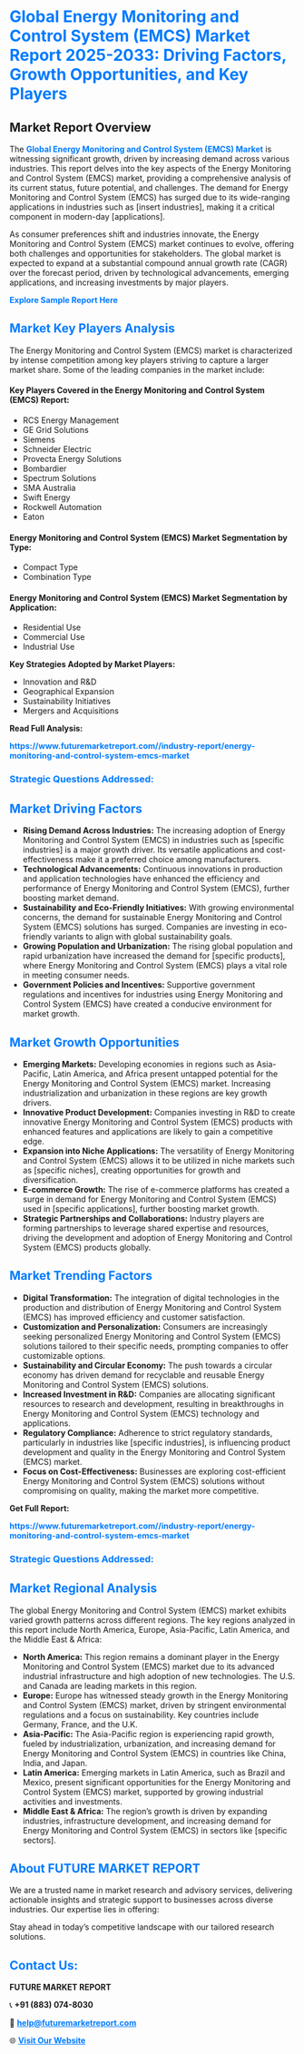 <h1 style="color: #007BFF;">Global Energy Monitoring and Control System (EMCS) Market Report 2025-2033: Driving Factors, Growth Opportunities, and Key Players</h1>

<section id="overview">
<h2>Market Report Overview</h2>
<p>The <a href="https://www.futuremarketreport.com//industry-report/energy-monitoring-and-control-system-emcs-market" style="color: #007BFF; text-decoration: none;"><strong>Global Energy Monitoring and Control System (EMCS) Market</strong></a> is witnessing significant growth, driven by increasing demand across various industries. This report delves into the key aspects of the Energy Monitoring and Control System (EMCS) market, providing a comprehensive analysis of its current status, future potential, and challenges. The demand for Energy Monitoring and Control System (EMCS) has surged due to its wide-ranging applications in industries such as [insert industries], making it a critical component in modern-day [applications].</p>
<p>As consumer preferences shift and industries innovate, the Energy Monitoring and Control System (EMCS) market continues to evolve, offering both challenges and opportunities for stakeholders. The global market is expected to expand at a substantial compound annual growth rate (CAGR) over the forecast period, driven by technological advancements, emerging applications, and increasing investments by major players.</p>
</section>

<section id="overview">
<p><a href="https://www.futuremarketreport.com//request-sample/reportId=52276" style="color: #007BFF; text-decoration: none;"><strong>Explore Sample Report Here</strong></a></p>
</section>

<section id="key-players">
<h2 style="color: #007BFF;">Market Key Players Analysis</h2>
<p>The Energy Monitoring and Control System (EMCS) market is characterized by intense competition among key players striving to capture a larger market share. Some of the leading companies in the market include:</p>
<h4>Key Players Covered in the Energy Monitoring and Control System (EMCS) Report:</h4>
<ul><li>RCS Energy Management</li><li>GE Grid Solutions</li><li>Siemens</li><li>Schneider Electric</li><li>Provecta Energy Solutions</li><li>Bombardier</li><li>Spectrum Solutions</li><li>SMA Australia</li><li>Swift Energy</li><li>Rockwell Automation</li><li>Eaton</li></ul>
<h4>Energy Monitoring and Control System (EMCS) Market Segmentation by Type:</h4>
<ul><li>Compact Type</li><li>Combination Type</li></ul>

<h4>Energy Monitoring and Control System (EMCS) Market Segmentation by Application:</h4>
<ul><li>Residential Use</li><li>Commercial Use</li><li>Industrial Use</li></ul>
<p><strong>Key Strategies Adopted by Market Players:</strong></p>
<ul>
<li>Innovation and R&D</li>
<li>Geographical Expansion</li>
<li>Sustainability Initiatives</li>
<li>Mergers and Acquisitions</li>
</ul>
</section>

<section>
<p><strong>Read Full Analysis: </strong></p><a href="https://www.futuremarketreport.com//industry-report/energy-monitoring-and-control-system-emcs-market" style="color: #007BFF; text-decoration: none;"><strong>https://www.futuremarketreport.com//industry-report/energy-monitoring-and-control-system-emcs-market</strong></a>
<h3 style="color: #007BFF;">Strategic Questions Addressed:</h3>
</section>

<section id="driving-factors">
<h2 style="color: #007BFF;">Market Driving Factors</h2>
<ul>
<li><strong>Rising Demand Across Industries:</strong> The increasing adoption of Energy Monitoring and Control System (EMCS) in industries such as [specific industries] is a major growth driver. Its versatile applications and cost-effectiveness make it a preferred choice among manufacturers.</li>
<li><strong>Technological Advancements:</strong> Continuous innovations in production and application technologies have enhanced the efficiency and performance of Energy Monitoring and Control System (EMCS), further boosting market demand.</li>
<li><strong>Sustainability and Eco-Friendly Initiatives:</strong> With growing environmental concerns, the demand for sustainable Energy Monitoring and Control System (EMCS) solutions has surged. Companies are investing in eco-friendly variants to align with global sustainability goals.</li>
<li><strong>Growing Population and Urbanization:</strong> The rising global population and rapid urbanization have increased the demand for [specific products], where Energy Monitoring and Control System (EMCS) plays a vital role in meeting consumer needs.</li>
<li><strong>Government Policies and Incentives:</strong> Supportive government regulations and incentives for industries using Energy Monitoring and Control System (EMCS) have created a conducive environment for market growth.</li>
</ul>
</section>

<section id="growth-opportunities">
<h2 style="color: #007BFF;">Market Growth Opportunities</h2>
<ul>
<li><strong>Emerging Markets:</strong> Developing economies in regions such as Asia-Pacific, Latin America, and Africa present untapped potential for the Energy Monitoring and Control System (EMCS) market. Increasing industrialization and urbanization in these regions are key growth drivers.</li>
<li><strong>Innovative Product Development:</strong> Companies investing in R&D to create innovative Energy Monitoring and Control System (EMCS) products with enhanced features and applications are likely to gain a competitive edge.</li>
<li><strong>Expansion into Niche Applications:</strong> The versatility of Energy Monitoring and Control System (EMCS) allows it to be utilized in niche markets such as [specific niches], creating opportunities for growth and diversification.</li>
<li><strong>E-commerce Growth:</strong> The rise of e-commerce platforms has created a surge in demand for Energy Monitoring and Control System (EMCS) used in [specific applications], further boosting market growth.</li>
<li><strong>Strategic Partnerships and Collaborations:</strong> Industry players are forming partnerships to leverage shared expertise and resources, driving the development and adoption of Energy Monitoring and Control System (EMCS) products globally.</li>
</ul>
</section>

<section id="trending-factors">
<h2 style="color: #007BFF;">Market Trending Factors</h2>
<ul>
<li><strong>Digital Transformation:</strong> The integration of digital technologies in the production and distribution of Energy Monitoring and Control System (EMCS) has improved efficiency and customer satisfaction.</li>
<li><strong>Customization and Personalization:</strong> Consumers are increasingly seeking personalized Energy Monitoring and Control System (EMCS) solutions tailored to their specific needs, prompting companies to offer customizable options.</li>
<li><strong>Sustainability and Circular Economy:</strong> The push towards a circular economy has driven demand for recyclable and reusable Energy Monitoring and Control System (EMCS) solutions.</li>
<li><strong>Increased Investment in R&D:</strong> Companies are allocating significant resources to research and development, resulting in breakthroughs in Energy Monitoring and Control System (EMCS) technology and applications.</li>
<li><strong>Regulatory Compliance:</strong> Adherence to strict regulatory standards, particularly in industries like [specific industries], is influencing product development and quality in the Energy Monitoring and Control System (EMCS) market.</li>
<li><strong>Focus on Cost-Effectiveness:</strong> Businesses are exploring cost-efficient Energy Monitoring and Control System (EMCS) solutions without compromising on quality, making the market more competitive.</li>
</ul>
</section>

<section>
<p><strong>Get Full Report: </strong></p><a href="https://www.futuremarketreport.com//industry-report/energy-monitoring-and-control-system-emcs-market" style="color: #007BFF; text-decoration: none;"><strong>https://www.futuremarketreport.com//industry-report/energy-monitoring-and-control-system-emcs-market</strong></a>
<h3 style="color: #007BFF;">Strategic Questions Addressed:</h3>
</section>


<section id="regional-analysis">
<h2 style="color: #007BFF;">Market Regional Analysis</h2>
<p>The global Energy Monitoring and Control System (EMCS) market exhibits varied growth patterns across different regions. The key regions analyzed in this report include North America, Europe, Asia-Pacific, Latin America, and the Middle East & Africa:</p>
<ul>
<li><strong>North America:</strong> This region remains a dominant player in the Energy Monitoring and Control System (EMCS) market due to its advanced industrial infrastructure and high adoption of new technologies. The U.S. and Canada are leading markets in this region.</li>
<li><strong>Europe:</strong> Europe has witnessed steady growth in the Energy Monitoring and Control System (EMCS) market, driven by stringent environmental regulations and a focus on sustainability. Key countries include Germany, France, and the U.K.</li>
<li><strong>Asia-Pacific:</strong> The Asia-Pacific region is experiencing rapid growth, fueled by industrialization, urbanization, and increasing demand for Energy Monitoring and Control System (EMCS) in countries like China, India, and Japan.</li>
<li><strong>Latin America:</strong> Emerging markets in Latin America, such as Brazil and Mexico, present significant opportunities for the Energy Monitoring and Control System (EMCS) market, supported by growing industrial activities and investments.</li>
<li><strong>Middle East & Africa:</strong> The region’s growth is driven by expanding industries, infrastructure development, and increasing demand for Energy Monitoring and Control System (EMCS) in sectors like [specific sectors].</li>
</ul>
</section>

<footer>
<h2 style="color: #007BFF;">About FUTURE MARKET REPORT</h2>
<p>We are a trusted name in market research and advisory services, delivering actionable insights and strategic support to businesses across diverse industries. Our expertise lies in offering:</p>

<p>Stay ahead in today’s competitive landscape with our tailored research solutions.</p>

<h2 style="color: #007BFF;">Contact Us:</h2>
<p><strong>FUTURE MARKET REPORT</strong></p>
<p>📞 <strong>+91 (883) 074-8030</strong></p>
<p>📧 <strong><a href="mailto:help@futuremarketreport.com" style="color: #007BFF;">help@futuremarketreport.com</a></strong></p>
<p>🌐 <strong><a href="https://www.futuremarketreport.com/" style="color: #007BFF;">Visit Our Website</a></strong></p>
</footer>